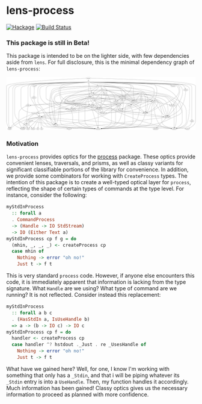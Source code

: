 
# lens-process

[![Hackage](https://img.shields.io/hackage/v/lens-process.svg)](https://hackage.haskell.org/package/lens-process)
[![Build Status](https://travis-ci.org/emilypi/lens-process.svg?branch=master)](https://travis-ci.org/emilypi/lens-process)

### This package is still in Beta!

This package is intended to be on the lighter side, with few dependencies aside from `lens`. For full disclosure, this is the minimal dependency graph of `lens-process`:

![lens-process dependencies](dependencies.png)

### Motivation

`lens-process` provides optics for the [process](https://hackage.haskell.org/package/process) package. These optics provide convenient lenses, traversals, and prisms, as well as classy variants for significant classifiable portions of the library for convenience. In addition, we provide some combinators for working with `CreateProcess` types. The intention of this package is to create a well-typed optical layer for `process`, reflecting the shape of certain types of commands at the type level. For instance, consider the following:

```haskell
myStdInProcess
  :: forall a
  . CommandProcess
  -> (Handle -> IO StdStream)
  -> IO (Either Text a)
myStdInProcess cp f g = do
  (mhin, _, _, _) <- createProcess cp
  case mhin of
    Nothing -> error "oh no!"
    Just t -> f t

```

This is very standard `process` code. However, if anyone else encounters this code, it is immediately apparent that information is lacking from the type signature. What `Handle` are we using? What type of command are we running? It is not reflected. Consider instead this replacement:

```haskell
myStdInProcess
  :: forall a b c
  . (HasStdIn a, IsUseHandle b)
  => a -> (b -> IO c) -> IO c
myStdInProcess cp f = do
  handler <- createProcess cp
  case handler ^? hstdout ._Just . re _UsesHandle of
    Nothing -> error "oh no!"
    Just t -> f t

```

What have we gained here? Well, for one, I know I'm working with something that only has a `_Stdin`, and that i will be piping whatever its `_Stdin` entry is into a `UseHandle`. Then, my function handles it accordingly. Much information has been gained! Classy optics gives us the necessary information to proceed as planned with more confidence.
